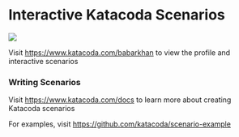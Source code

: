 # Interactive Katacoda Scenarios

[![](http://shields.katacoda.com/katacoda/babarkhan/count.svg)](https://www.katacoda.com/babarkhan "Get your profile on Katacoda.com")

Visit https://www.katacoda.com/babarkhan to view the profile and interactive scenarios

### Writing Scenarios
Visit https://www.katacoda.com/docs to learn more about creating Katacoda scenarios

For examples, visit https://github.com/katacoda/scenario-example
